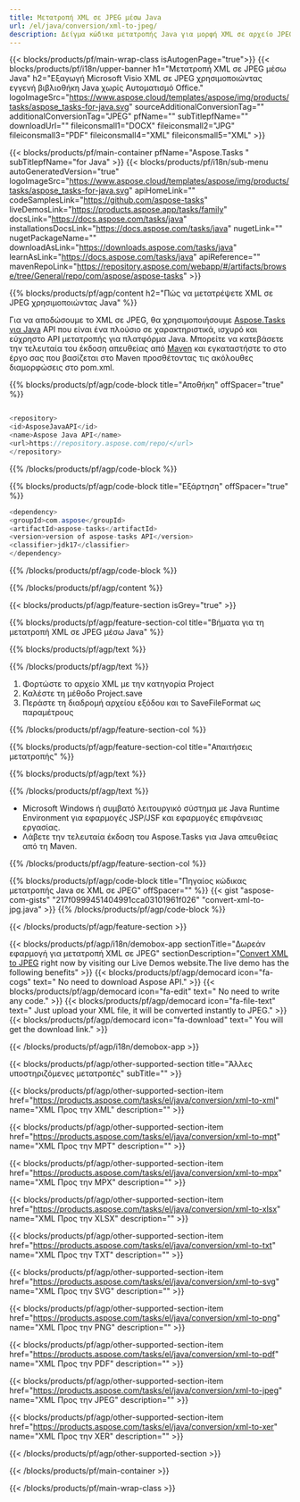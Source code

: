 ```yaml
---
title: Μετατροπή XML σε JPEG μέσω Java 
url: /el/java/conversion/xml-to-jpeg/ 
description: Δείγμα κώδικα μετατροπής Java για μορφή XML σε αρχείο JPEG. Χρησιμοποιήστε αυτό το παράδειγμα κώδικα για να μετατρέψετε XML σε JPEG σε οποιαδήποτε εφαρμογή που βασίζεται στο Web ή στην επιφάνεια εργασίας Java.
---
```


{{< blocks/products/pf/main-wrap-class isAutogenPage="true">}}
{{< blocks/products/pf/i18n/upper-banner h1="Μετατροπή XML σε JPEG μέσω Java" h2="Εξαγωγή Microsoft Visio XML σε JPEG χρησιμοποιώντας εγγενή βιβλιοθήκη Java χωρίς Αυτοματισμό Office." logoImageSrc="https://www.aspose.cloud/templates/aspose/img/products/tasks/aspose_tasks-for-java.svg" sourceAdditionalConversionTag="" additionalConversionTag="JPEG" pfName="" subTitlepfName="" downloadUrl="" fileiconsmall1="DOCX" fileiconsmall2="JPG" fileiconsmall3="PDF" fileiconsmall4="XML" fileiconsmall5="XML" >}}

{{< blocks/products/pf/main-container pfName="Aspose.Tasks " subTitlepfName="for Java" >}}
{{< blocks/products/pf/i18n/sub-menu autoGeneratedVersion="true" logoImageSrc="https://www.aspose.cloud/templates/aspose/img/products/tasks/aspose_tasks-for-java.svg" apiHomeLink="" codeSamplesLink="https://github.com/aspose-tasks" liveDemosLink="https://products.aspose.app/tasks/family" docsLink="https://docs.aspose.com/tasks/java" installationsDocsLink="https://docs.aspose.com/tasks/java" nugetLink="" nugetPackageName="" downloadAsLink="https://downloads.aspose.com/tasks/java" learnAsLink="https://docs.aspose.com/tasks/java" apiReference="" mavenRepoLink="https://repository.aspose.com/webapp/#/artifacts/browse/tree/General/repo/com/aspose/aspose-tasks" >}}

{{% blocks/products/pf/agp/content h2="Πώς να μετατρέψετε XML σε JPEG χρησιμοποιώντας Java" %}}

Για να αποδώσουμε το XML σε JPEG, θα χρησιμοποιήσουμε
 [Aspose.Tasks για Java](https://products.aspose.com/tasks/java)
 API που είναι ένα πλούσιο σε χαρακτηριστικά, ισχυρό και εύχρηστο API μετατροπής για πλατφόρμα Java. Μπορείτε να κατεβάσετε την τελευταία του έκδοση απευθείας από
 [Maven](https://repository.aspose.com/webapp/#/artifacts/browse/tree/General/repo/com/aspose/aspose-tasks)
 και εγκαταστήστε το στο έργο σας που βασίζεται στο Maven προσθέτοντας τις ακόλουθες διαμορφώσεις στο pom.xml.

{{% blocks/products/pf/agp/code-block title="Αποθήκη" offSpacer="true" %}}

```cs

<repository>
<id>AsposeJavaAPI</id>
<name>Aspose Java API</name>
<url>https://repository.aspose.com/repo/</url>
</repository>

```

{{% /blocks/products/pf/agp/code-block %}}

{{% blocks/products/pf/agp/code-block title="Εξάρτηση" offSpacer="true" %}}

```cs
<dependency>
<groupId>com.aspose</groupId>
<artifactId>aspose-tasks</artifactId>
<version>version of aspose-tasks API</version>
<classifier>jdk17</classifier>
</dependency>

```

{{% /blocks/products/pf/agp/code-block %}}

{{% /blocks/products/pf/agp/content %}}

{{< blocks/products/pf/agp/feature-section isGrey="true" >}}

{{% blocks/products/pf/agp/feature-section-col title="Βήματα για τη μετατροπή XML σε JPEG μέσω Java" %}}

{{% blocks/products/pf/agp/text %}}

{{% /blocks/products/pf/agp/text %}}

1. Φορτώστε το αρχείο XML με την κατηγορία Project
1. Καλέστε τη μέθοδο Project.save
1. Περάστε τη διαδρομή αρχείου εξόδου και το SaveFileFormat ως παραμέτρους

{{% /blocks/products/pf/agp/feature-section-col %}}

{{% blocks/products/pf/agp/feature-section-col title="Απαιτήσεις μετατροπής" %}}

{{% blocks/products/pf/agp/text %}}

{{% /blocks/products/pf/agp/text %}}

- Microsoft Windows ή συμβατό λειτουργικό σύστημα με Java Runtime Environment για εφαρμογές JSP/JSF και εφαρμογές επιφάνειας εργασίας.
- Λάβετε την τελευταία έκδοση του Aspose.Tasks για Java απευθείας από τη Maven.

{{% /blocks/products/pf/agp/feature-section-col %}}

{{% blocks/products/pf/agp/code-block title="Πηγαίος κώδικας μετατροπής Java σε XML σε JPEG" offSpacer="" %}}
{{< gist "aspose-com-gists" "217f0999451404991cca03101961f026" "convert-xml-to-jpg.java" >}}
{{% /blocks/products/pf/agp/code-block %}}

{{< /blocks/products/pf/agp/feature-section >}}

<!-- aboutfile Starts -->

{{< blocks/products/pf/agp/i18n/demobox-app sectionTitle="Δωρεάν εφαρμογή για μετατροπή XML σε JPEG" sectionDescription="[Convert XML to JPEG](https://products.aspose.app/tasks/conversion/xml-to-jpeg) right now by visiting our Live Demos website.The live demo has the following benefits" >}}
        {{< blocks/products/pf/agp/democard icon="fa-cogs" text=" No need to download Aspose API." >}}
        {{< blocks/products/pf/agp/democard icon="fa-edit" text=" No need to write any code." >}}
        {{< blocks/products/pf/agp/democard icon="fa-file-text" text=" Just upload your XML file, it will be converted instantly to JPEG." >}}
        {{< blocks/products/pf/agp/democard icon="fa-download" text=" You will get the download link." >}}

{{< /blocks/products/pf/agp/i18n/demobox-app >}}

<!-- aboutfile Ends -->

{{< blocks/products/pf/agp/other-supported-section title="Άλλες υποστηριζόμενες μετατροπές" subTitle="" >}}

{{< blocks/products/pf/agp/other-supported-section-item href="https://products.aspose.com/tasks/el/java/conversion/xml-to-xml" name="XML Προς την XML" description="" >}}

{{< blocks/products/pf/agp/other-supported-section-item href="https://products.aspose.com/tasks/el/java/conversion/xml-to-mpt" name="XML Προς την MPT" description="" >}}

{{< blocks/products/pf/agp/other-supported-section-item href="https://products.aspose.com/tasks/el/java/conversion/xml-to-mpx" name="XML Προς την MPX" description="" >}}

{{< blocks/products/pf/agp/other-supported-section-item href="https://products.aspose.com/tasks/el/java/conversion/xml-to-xlsx" name="XML Προς την XLSX" description="" >}}

{{< blocks/products/pf/agp/other-supported-section-item href="https://products.aspose.com/tasks/el/java/conversion/xml-to-txt" name="XML Προς την TXT" description="" >}}

{{< blocks/products/pf/agp/other-supported-section-item href="https://products.aspose.com/tasks/el/java/conversion/xml-to-svg" name="XML Προς την SVG" description="" >}}

{{< blocks/products/pf/agp/other-supported-section-item href="https://products.aspose.com/tasks/el/java/conversion/xml-to-png" name="XML Προς την PNG" description="" >}}

{{< blocks/products/pf/agp/other-supported-section-item href="https://products.aspose.com/tasks/el/java/conversion/xml-to-pdf" name="XML Προς την PDF" description="" >}}

{{< blocks/products/pf/agp/other-supported-section-item href="https://products.aspose.com/tasks/el/java/conversion/xml-to-jpeg" name="XML Προς την JPEG" description="" >}}

{{< blocks/products/pf/agp/other-supported-section-item href="https://products.aspose.com/tasks/el/java/conversion/xml-to-xer" name="XML Προς την XER" description="" >}}



{{< /blocks/products/pf/agp/other-supported-section >}}

{{< /blocks/products/pf/main-container >}}
    
{{< /blocks/products/pf/main-wrap-class >}}